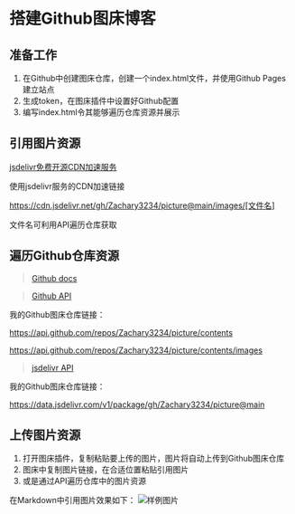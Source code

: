 # 搭建Github图床博客

## 准备工作

1. 在Github中创建图床仓库，创建一个index.html文件，并使用Github Pages建立站点
2. 生成token，在图床插件中设置好Github配置
3. 编写index.html令其能够遍历仓库资源并展示

## 引用图片资源

[jsdelivr免费开源CDN加速服务](https://www.jsdelivr.com/?docs=gh)

使用jsdelivr服务的CDN加速链接

https://cdn.jsdelivr.net/gh/Zachary3234/picture@main/images/[文件名]

文件名可利用API遍历仓库获取

##  遍历Github仓库资源

> [Github docs](https://docs.github.com/cn)

> [Github API](https://api.github.com/)

我的Github图床仓库链接：

https://api.github.com/repos/Zachary3234/picture/contents

https://api.github.com/repos/Zachary3234/picture/contents/images

> [jsdelivr API](https://github.com/jsdelivr/data.jsdelivr.com)

我的Github图床仓库链接：

https://data.jsdelivr.com/v1/package/gh/Zachary3234/picture@main

## 上传图片资源

1. 打开图床插件，复制粘贴要上传的图片，图片将自动上传到Github图床仓库
2. 图床中复制图片链接，在合适位置粘贴引用图片
3. 或是通过API遍历仓库中的图片资源

在Markdown中引用图片效果如下：
![样例图片](https://cdn.jsdelivr.net/gh/Zachary3234/picture@main/images/1627287391690-QQ%E5%9B%BE%E7%89%8720210606005805.jpg)
